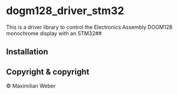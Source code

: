# dogm128_driver_stm32
This is a driver library to control the Electronics Assembly DOGM128 monochrome display with an STM32##

## Installation

## Copyright & copyright

© Maximilian Weber